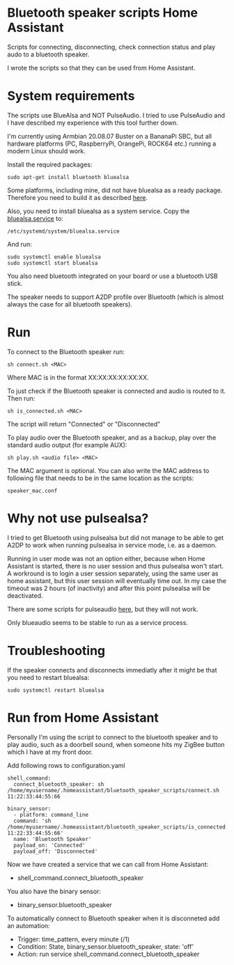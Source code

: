 # Bluetooth speaker scripts Home Assistant

Scripts for connecting, disconnecting, check connection
status and play audo to a bluetooth speaker.

I wrote the scripts so that they can be used from Home
Assistant.

# System requirements

The scripts use BlueAlsa and NOT PulseAudio. I tried to
use PulseAudio and I have described my experience with
this tool further down. 

I'm currently using Armbian 20.08.07 Buster on a BananaPi 
SBC, but all hardware platforms (PC, RaspberryPi, OrangePi,
ROCK64 etc.) running a modern Linux should work.

Install the required packages:

    sudo apt-get install bluetooth bluealsa

Some platforms, including mine, did not have bluealsa as a 
ready package. Therefore you need to build it as described
[here](https://github.com/Arkq/bluez-alsa).

Also, you need to install bluealsa as a system service.
Copy the [bluealsa.service](bluealsa.service) to:

    /etc/systemd/system/bluealsa.service

And run:

    sudo systemctl enable bluealsa
    sudo systemctl start bluealsa

You also need bluetooth integrated on your board or use a 
bluetooth USB stick.

The speaker needs to support A2DP profile over Bluetooth 
(which is almost always the case for all bluetooth speakers).

# Run

To connect to the Bluetooth speaker run:

    sh connect.sh <MAC>

Where MAC is in the format XX:XX:XX:XX:XX:XX.

To just check if the Bluetooth speaker is connected and audio 
is routed to it. Then run:

    sh is_connected.sh <MAC>

The script will return "Connected" or "Disconnected"

To play audio over the Bluetooth speaker, and as a backup,
play over the standard audio output (for example AUX):

    sh play.sh <audio file> <MAC>

The MAC argument is optional. You can also write the MAC
address to following file that needs to be in the same
location as the scripts:

    speaker_mac.conf 

# Why not use pulsealsa?

I tried to get Bluetooth using pulsealsa but did not manage
to be able to get A2DP to work when running pulsealsa in 
service mode, i.e. as a daemon. 

Running in user mode was not an option either, because when
Home Assistant is started, there is no user session and thus
pulsealsa won't start. A workround is to login a user session
separately, using the same user as home assistant, but this
user session will eventually time out. In my case the timeout
was 2 hours (of inactivity) and after this point pulsealsa
will be deactivated.

There are some scripts for pulseaudio [here](pulseaudio/README.md),
but they will not work.

Only blueaudio seems to be stable to run as a service process.

# Troubleshooting

If the speaker connects and disconnects immediatly after it might
be that you need to restart bluealsa:

    sudo systemctl restart bluealsa

# Run from Home Assistant

Personally I'm using the script to connect to the bluetooth speaker and to play
audio, such as a doorbell sound, when someone hits my ZigBee button which I
have at my front door.

Add following rows to configuration.yaml

    shell_command:
      connect_bluetooth_speaker: sh /home/myusername/.homeassistant/bluetooth_speaker_scripts/connect.sh 11:22:33:44:55:66

    binary_sensor:
      - platform: command_line
      command: 'sh /home/myusername/.homeassistant/bluetooth_speaker_scripts/is_connected.sh 11:22:33:44:55:66'
      name: 'Bluetooth Speaker'
      payload_on: 'Connected'
      payload_off: 'Disconnected'

Now we have created a service that we can call from Home Assistant:

- shell\_command.connect\_bluetooth\_speaker

You also have the binary sensor:

- binary\_sensor.bluetooth\_speaker

To automatically connect to Bluetooth speaker when it is disconneted
add an automation:

- Trigger: time\_pattern, every minute (/1)
- Condition: State, binary\_sensor.bluetooth\_speaker, state: 'off'
- Action: run service shell\_command.connect\_bluetooth\_speaker
